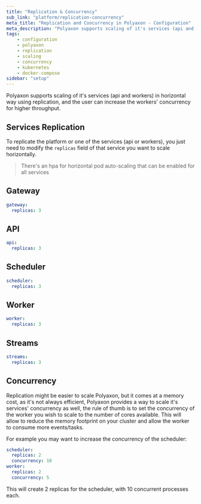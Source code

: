 ```yaml
---
title: "Replication & Concurrency"
sub_link: "platform/replication-concurrency"
meta_title: "Replication and Concurrency in Polyaxon - Configuration"
meta_description: "Polyaxon supports scaling of it's services (api and workers) in horizontal way using replication, and the user can increase the workers' concurrency for higher throughput."
tags:
    - configuration
    - polyaxon
    - replication
    - scaling
    - concurrency
    - kubernetes
    - docker-compose
sidebar: "setup"
---
```


Polyaxon supports scaling of it's services (api and workers) in horizontal way using replication, and the user can increase the workers' concurrency for higher throughput.

## Services Replication

To replicate the platform or one of the services (api or workers), 
you just need to modify the `replicas` field of that service you want to scale horizontally.

> There's an hpa for horizontal pod auto-scaling that can be enabled for all services 


## Gateway

```yaml
gateway:
  replicas: 3
```

## API

```yaml
api:
  replicas: 3
```

## Scheduler

```yaml
scheduler:
  replicas: 3
```

## Worker

```yaml
worker:
  replicas: 3
```

## Streams

```yaml
streams:
  replicas: 3
```

## Concurrency

Replication might be easier to scale Polyaxon, but it comes at a memory cost, as it's not always efficient, 
Polyaxon provides a way to scale it's services' concurrency as well, 
the rule of thumb is to set the concurrency of the worker you wish to scale to the number of cores available. 
This will allow to reduce the memory footprint on your cluster and allow the worker to consume more events/tasks.

For example you may want to increase the concurrency of the scheduler:

```yaml
scheduler:
  replicas: 2
  concurrency: 10  
worker:
  replicas: 2
  concurrency: 5
``` 

This will create 2 replicas for the scheduler, with 10 concurrent processes each.
